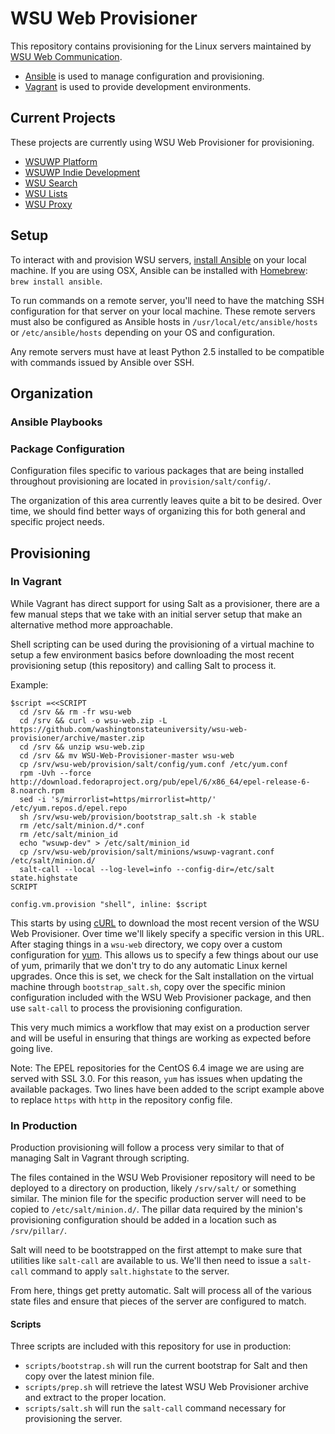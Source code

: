 # WSU Web Provisioner

This repository contains provisioning for the Linux servers maintained by [WSU Web Communication](http://web.wsu.edu).

* [Ansible](https://www.ansible.com/) is used to manage configuration and provisioning.
* [Vagrant](http://vagrantup.com) is used to provide development environments.

## Current Projects

These projects are currently using WSU Web Provisioner for provisioning.

* [WSUWP Platform](https://github.com/washingtonstateuniversity/WSUWP-Platform)
* [WSUWP Indie Development](https://github.com/washingtonstateuniversity/WSUWP-Indie-Development)
* [WSU Search](https://github.com/washingtonstateuniversity/wsu-search)
* [WSU Lists](https://github.com/washingtonstateuniversity/wsu-lists)
* [WSU Proxy](https://github.com/washingtonstateuniversity/wsu-proxy)

## Setup

To interact with and provision WSU servers, [install Ansible](https://docs.ansible.com/ansible/latest/intro_installation.html) on your local machine. If you are using OSX, Ansible can be installed with [Homebrew](https://brew.sh/): `brew install ansible`.

To run commands on a remote server, you'll need to have the matching SSH configuration for that server on your local machine. These remote servers must also be configured as Ansible hosts in `/usr/local/etc/ansible/hosts` or `/etc/ansible/hosts` depending on your OS and configuration.

Any remote servers must have at least Python 2.5 installed to be compatible with commands issued by Ansible over SSH.

## Organization

### Ansible Playbooks

### Package Configuration

Configuration files specific to various packages that are being installed throughout provisioning are located in `provision/salt/config/`.

The organization of this area currently leaves quite a bit to be desired. Over time, we should find better ways of organizing this for both general and specific project needs.

## Provisioning

### In Vagrant

While Vagrant has direct support for using Salt as a provisioner, there are a few manual steps that we take with an initial server setup that make an alternative method more approachable.

Shell scripting can be used during the provisioning of a virtual machine to setup a few environment basics before downloading the most recent provisioning setup (this repository) and calling Salt to process it.

Example:

```
$script =<<SCRIPT
  cd /srv && rm -fr wsu-web
  cd /srv && curl -o wsu-web.zip -L https://github.com/washingtonstateuniversity/wsu-web-provisioner/archive/master.zip
  cd /srv && unzip wsu-web.zip
  cd /srv && mv WSU-Web-Provisioner-master wsu-web
  cp /srv/wsu-web/provision/salt/config/yum.conf /etc/yum.conf
  rpm -Uvh --force http://download.fedoraproject.org/pub/epel/6/x86_64/epel-release-6-8.noarch.rpm
  sed -i 's/mirrorlist=https/mirrorlist=http/' /etc/yum.repos.d/epel.repo
  sh /srv/wsu-web/provision/bootstrap_salt.sh -k stable
  rm /etc/salt/minion.d/*.conf
  rm /etc/salt/minion_id
  echo "wsuwp-dev" > /etc/salt/minion_id
  cp /srv/wsu-web/provision/salt/minions/wsuwp-vagrant.conf /etc/salt/minion.d/
  salt-call --local --log-level=info --config-dir=/etc/salt state.highstate
SCRIPT

config.vm.provision "shell", inline: $script
```

This starts by using [cURL](http://curl.haxx.se/) to download the most recent version of the WSU Web Provisioner. Over time we'll likely specify a specific version in this URL. After staging things in a `wsu-web` directory, we copy over a custom configuration for [yum](http://yum.baseurl.org/). This allows us to specify a few things about our use of yum, primarily that we don't try to do any automatic Linux kernel upgrades. Once this is set, we check for the Salt installation on the virtual machine through `bootstrap_salt.sh`, copy over the specific minion configuration included with the WSU Web Provisioner package, and then use `salt-call` to process the provisioning configuration.

This very much mimics a workflow that may exist on a production server and will be useful in ensuring that things are working as expected before going live.

Note: The EPEL repositories for the CentOS 6.4 image we are using are served with SSL 3.0. For this reason, `yum` has issues when updating the available packages. Two lines have been added to the script example above to replace `https` with `http` in the repository config file.

### In Production

Production provisioning will follow a process very similar to that of managing Salt in Vagrant through scripting.

The files contained in the WSU Web Provisioner repository will need to be deployed to a directory on production, likely `/srv/salt/` or something similar. The minion file for the specific production server will need to be copied to `/etc/salt/minion.d/`. The pillar data required by the minion's provisioning configuration should be added in a location such as `/srv/pillar/`.

Salt will need to be bootstrapped on the first attempt to make sure that utilities like `salt-call` are available to us. We'll then need to issue a `salt-call` command to apply `salt.highstate` to the server.

From here, things get pretty automatic. Salt will process all of the various state files and ensure that pieces of the server are configured to match.

#### Scripts

Three scripts are included with this repository for use in production:

* `scripts/bootstrap.sh` will run the current bootstrap for Salt and then copy over the latest minion file.
* `scripts/prep.sh` will retrieve the latest WSU Web Provisioner archive and extract to the proper location.
* `scripts/salt.sh` will run the `salt-call` command necessary for provisioning the server.
